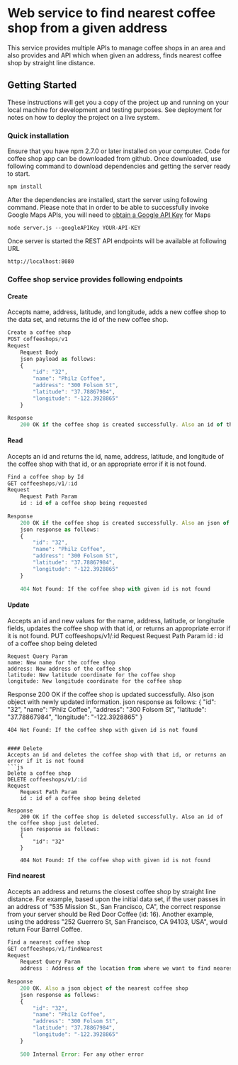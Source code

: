 # Web service to find nearest coffee shop from a given address

This service provides multiple APIs to manage coffee shops in an area and also provides and API which when given an address, finds nearest coffee shop by straight line distance.

## Getting Started

These instructions will get you a copy of the project up and running on your local machine for development and testing purposes. See deployment for notes on how to deploy the project on a live system.

### Quick installation

Ensure that you have npm 2.7.0 or later installed on your computer. Code for coffee shop app can be downloaded from github. Once downloaded, use following command to download dependencies and getting the server ready to start.

```
npm install
```

After the dependencies are installed, start the server using following command. Please note that in order to be able to successfully invoke Google Maps APIs, you will need to [obtain a Google API Key](https://developers.google.com/maps/documentation/geocoding/start#get-a-key) for Maps 

```
node server.js --googleAPIKey YOUR-API-KEY
```

Once server is started the REST API endpoints will be available at following URL 

```
http://localhost:8080
```

### Coffee shop service provides following endpoints

#### Create
Accepts name, address, latitude, and longitude, adds a new coffee shop to the data set, and returns the id of the new coffee shop.

```js
Create a coffee shop 
POST coffeeshops/v1
Request
	Request Body
	json payload as follows:
	{
		"id": "32",
		"name": "Philz Coffee",
		"address": "300 Folsom St",
		"latitude": "37.78867984",
		"longitude": "-122.3928865"
	}

Response
	200 OK if the coffee shop is created successfully. Also an id of the coffee shop just created.
```

#### Read
Accepts an id and returns the id, name, address, latitude, and longitude of the coffee shop with that id, or an appropriate error if it is not found.

```js
Find a coffee shop by Id
GET coffeeshops/v1/:id
Request
	Request Path Param 
	id : id of a coffee shop being requested
	
Response
	200 OK if the coffee shop is created successfully. Also an json of the coffee shop.
	json response as follows:
	{
		"id": "32",
		"name": "Philz Coffee",
		"address": "300 Folsom St",
		"latitude": "37.78867984",
		"longitude": "-122.3928865"
	}
	
	404 Not Found: If the coffee shop with given id is not found
```

#### Update
Accepts an id and new values for the name, address, latitude, or longitude fields, updates the coffee shop with that id, or returns an appropriate error if it is not found.
PUT coffeeshops/v1/:id
Request
	Request Path Param
	id : id of a coffee shop being deleted
	
	Request Query Param 
	name: New name for the coffee shop
	address: New address of the coffee shop
	latitude: New latitude coordinate for the coffee shop
	longitude: New longitude coordinate for the coffee shop
	
Response
	200 OK if the coffee shop is updated successfully. Also json object with newly updated information.
	json response as follows:
	{
		"id": "32",
		"name": "Philz Coffee",
		"address": "300 Folsom St",
		"latitude": "37.78867984",
		"longitude": "-122.3928865"
	}
	
	404 Not Found: If the coffee shop with given id is not found
```

#### Delete
Accepts an id and deletes the coffee shop with that id, or returns an error if it is not found
```js
Delete a coffee shop 
DELETE coffeeshops/v1/:id
Request
	Request Path Param 
	id : id of a coffee shop being deleted
	
Response
	200 OK if the coffee shop is deleted successfully. Also an id of the coffee shop just deleted.
	json response as follows:
	{
		"id": "32"
	}
	
	404 Not Found: If the coffee shop with given id is not found
```

#### Find nearest
Accepts an address and returns the closest coffee shop by straight line distance.
For example, based upon the initial data set, if the user passes in an address of "535 Mission St., San Francisco, CA", the correct response from your server should be Red Door Coffee (id: 16). Another example, using the address "252 Guerrero St, San Francisco, CA 94103, USA", would return Four Barrel Coffee.

```js
Find a nearest coffee shop 
GET coffeeshops/v1/findNearest
Request
	Request Query Param 
	address : Address of the location from where we want to find nearest coffee shop
	
Response
	200 OK. Also a json object of the nearest coffee shop
	json response as follows:
	{
		"id": "32",
		"name": "Philz Coffee",
		"address": "300 Folsom St",
		"latitude": "37.78867984",
		"longitude": "-122.3928865"
	}
	
	500 Internal Error: For any other error
```
